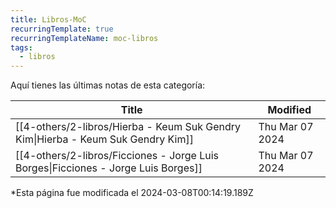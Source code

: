```yaml
---
title: Libros-MoC
recurringTemplate: true
recurringTemplateName: moc-libros
tags:
  - libros
---
```


Aquí tienes las últimas notas de esta categoría:

| Title | Modified |
| ----------- | ------------ |
| [[4-others/2-libros/Hierba - Keum Suk Gendry Kim\|Hierba - Keum Suk Gendry Kim]] | Thu Mar 07 2024 |
| [[4-others/2-libros/Ficciones - Jorge Luis Borges\|Ficciones - Jorge Luis Borges]] | Thu Mar 07 2024 |




*Esta página fue modificada el 2024-03-08T00:14:19.189Z 

